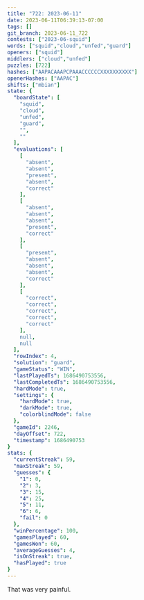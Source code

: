 ```yaml
---
title: "722: 2023-06-11"
date: 2023-06-11T06:39:13-07:00
tags: []
git_branch: 2023-06-11_722
contests: ["2023-06-squid"]
words: ["squid","cloud","unfed","guard"]
openers: ["squid"]
middlers: ["cloud","unfed"]
puzzles: [722]
hashes: ["AAPACAAAPCPAAACCCCCCXXXXXXXXXX"]
openerHashes: ["AAPAC"]
shifts: ["mbian"]
state: {
  "boardState": [
    "squid",
    "cloud",
    "unfed",
    "guard",
    "",
    ""
  ],
  "evaluations": [
    [
      "absent",
      "absent",
      "present",
      "absent",
      "correct"
    ],
    [
      "absent",
      "absent",
      "absent",
      "present",
      "correct"
    ],
    [
      "present",
      "absent",
      "absent",
      "absent",
      "correct"
    ],
    [
      "correct",
      "correct",
      "correct",
      "correct",
      "correct"
    ],
    null,
    null
  ],
  "rowIndex": 4,
  "solution": "guard",
  "gameStatus": "WIN",
  "lastPlayedTs": 1686490753556,
  "lastCompletedTs": 1686490753556,
  "hardMode": true,
  "settings": {
    "hardMode": true,
    "darkMode": true,
    "colorblindMode": false
  },
  "gameId": 2246,
  "dayOffset": 722,
  "timestamp": 1686490753
}
stats: {
  "currentStreak": 59,
  "maxStreak": 59,
  "guesses": {
    "1": 0,
    "2": 3,
    "3": 15,
    "4": 25,
    "5": 11,
    "6": 6,
    "fail": 0
  },
  "winPercentage": 100,
  "gamesPlayed": 60,
  "gamesWon": 60,
  "averageGuesses": 4,
  "isOnStreak": true,
  "hasPlayed": true
}
---
```

<!-- more -->
That was very painful.
